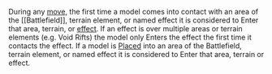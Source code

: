 During any [move](Movement.md), the first time a model comes into contact with an area of the [[Battlefield]], terrain element, or named effect it is considered to Enter that area, terrain, or [effect](Effects.md).
If an effect is over multiple areas or terrain elements (e.g. Void Rifts) the model only Enters the effect the first time it contacts the effect.
If a model is [Placed](Place.md) into an area of the Battlefield, terrain element, or named effect it is considered to Enter that area, terrain or effect.
